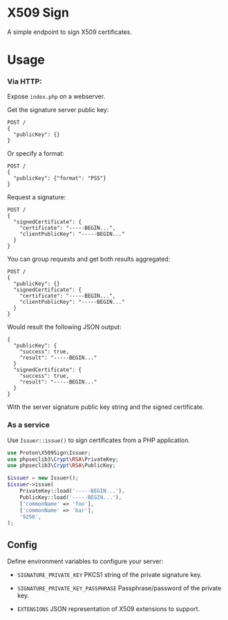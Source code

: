 # X509 Sign

A simple endpoint to sign X509 certificates.

# Usage

### Via HTTP:

Expose `index.php` on a webserver.

Get the signature server public key:
```
POST /
{
  "publicKey": {}
}
```

Or specify a format:
```
POST /
{
  "publicKey": {"format": "PSS"}
}
```

Request a signature:
```
POST /
{
  "signedCertificate": {
    "certificate": "-----BEGIN...",
    "clientPublicKey": "-----BEGIN..."
  }
}
```

You can group requests and get both results aggregated:

```
POST /
{
  "publicKey": {}
  "signedCertificate": {
    "certificate": "-----BEGIN...",
    "clientPublicKey": "-----BEGIN..."
  }
}
```

Would result the following JSON output:

```
{
  "publicKey": {
    "success": true,
    "result": "-----BEGIN..."
  }
  "signedCertificate": {
    "success": true,
    "result": "-----BEGIN..."
  }
}
```

With the server signature public key string and the signed certificate.

### As a service

Use `Issuer::issue()` to sign certificates from a PHP application.

```php
use Proton\X509Sign\Issuer;
use phpseclib3\Crypt\RSA\PrivateKey;
use phpseclib3\Crypt\RSA\PublicKey;

$issuer = new Issuer();
$issuer->issue(
    PrivateKey::load('-----BEGIN...'),
    PublicKey::load('-----BEGIN...'),
    ['commonName' => 'foo'],
    ['commonName' => 'bar'],
    '9256',
);
```

## Config

Define environment variables to configure your server:

- `SIGNATURE_PRIVATE_KEY` PKCS1 string of the private signature key.

- `SIGNATURE_PRIVATE_KEY_PASSPHRASE` Passphrase/password of the private key.

- `EXTENSIONS` JSON representation of X509 extensions to support.
